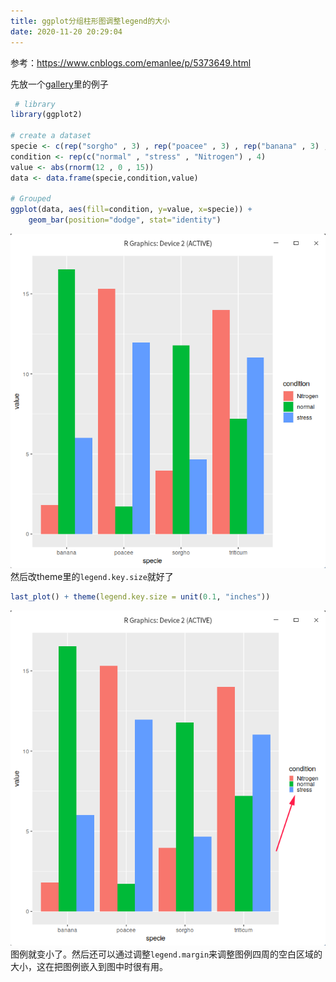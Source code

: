 ```yaml
---
title: ggplot分组柱形图调整legend的大小
date: 2020-11-20 20:29:04
---
```


参考：<https://www.cnblogs.com/emanlee/p/5373649.html>

先放一个[gallery](https://www.r-graph-gallery.com/48-grouped-barplot-with-ggplot2.html)里的例子
```R
 # library
library(ggplot2)
 
# create a dataset
specie <- c(rep("sorgho" , 3) , rep("poacee" , 3) , rep("banana" , 3) , rep("triticum" , 3) )
condition <- rep(c("normal" , "stress" , "Nitrogen") , 4)
value <- abs(rnorm(12 , 0 , 15))
data <- data.frame(specie,condition,value)
 
# Grouped
ggplot(data, aes(fill=condition, y=value, x=specie)) + 
    geom_bar(position="dodge", stat="identity")
```
![在这里插入图片描述](ggplot分组柱形图调整legend的大小/20201120202609228.png)
然后改theme里的`legend.key.size`就好了
```R
last_plot() + theme(legend.key.size = unit(0.1, "inches"))
```
![在这里插入图片描述](ggplot分组柱形图调整legend的大小/20201120202737504.png)
图例就变小了。然后还可以通过调整`legend.margin`来调整图例四周的空白区域的大小，这在把图例嵌入到图中时很有用。
